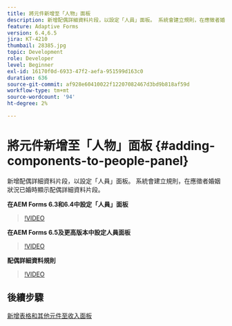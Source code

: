```yaml
---
title: 將元件新增至「人物」面板
description: 新增配偶詳細資料片段，以設定「人員」面板。 系統會建立規則，在應徵者婚姻狀況已婚時顯示配偶詳細資料片段。
feature: Adaptive Forms
version: 6.4,6.5
jira: KT-4210
thumbail: 28385.jpg
topic: Development
role: Developer
level: Beginner
exl-id: 16170f0d-6933-47f2-aefa-951599d163c0
duration: 636
source-git-commit: af928e60410022f12207082467d3bd9b818af59d
workflow-type: tm+mt
source-wordcount: '94'
ht-degree: 2%

---
```


# 將元件新增至「人物」面板 {#adding-components-to-people-panel}

新增配偶詳細資料片段，以設定「人員」面板。 系統會建立規則，在應徵者婚姻狀況已婚時顯示配偶詳細資料片段。

**在AEM Forms 6.3和6.4中設定「人員」面板**

>[!VIDEO](https://video.tv.adobe.com/v/22193?quality=12&learn=on)

**在AEM Forms 6.5及更高版本中設定人員面板**

>[!VIDEO](https://video.tv.adobe.com/v/28385?quality=12&learn=on)

**配偶詳細資料規則**

>[!VIDEO](https://video.tv.adobe.com/v/22195?quality=12&learn=on)

## 後續步驟

[新增表格和其他元件至收入面板](./adding-table-to-income-panel.md)
